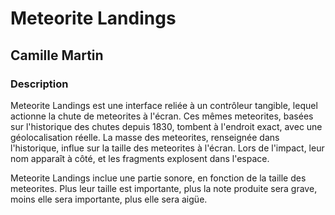# Meteorite Landings

## Camille Martin

### Description

Meteorite Landings est une interface reliée à un contrôleur tangible, lequel actionne la chute de meteorites à l'écran.
Ces mêmes meteorites, basées sur l'historique des chutes depuis 1830, tombent à l'endroit exact, avec une géolocalisation réelle.
La masse des meteorites, renseignée dans l'historique, influe sur la taille des meteorites à l'écran.
Lors de l'impact, leur nom apparaît à côté, et les fragments explosent dans l'espace.

Meteorite Landings inclue une partie sonore, en fonction de la taille des meteorites. Plus leur taille est importante, plus la note produite sera grave, moins elle sera importante, plus elle sera aigüe.
